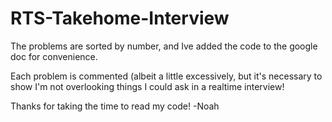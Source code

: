 # RTS-Takehome-Interview
The problems are sorted by number, and Ive added the code to the google doc for convenience. 

Each problem is commented (albeit a little excessively, but it's necessary to show I'm not overlooking things
I could ask in a realtime interview!

Thanks for taking the time to read my code! 
-Noah
